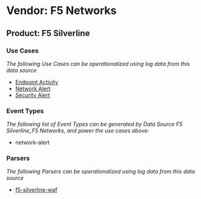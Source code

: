 Vendor: F5 Networks
===================
Product: F5 Silverline
----------------------

### Use Cases

_The following Use Cases can be operationalized using log data from this data source_

* [Endpoint Activity](../UseCases/usecase_endpoint_activity.md)
* [Network Alert](../UseCases/usecase_network_alert.md)
* [Security Alert](../UseCases/usecase_security_alert.md)


### Event Types

_The following list of Event Types can be generated by Data Source F5 Silverline_F5 Networks, and power the use cases above:_

- network-alert


### Parsers

_The following Parsers can be operationalized using log data from this data source_

* [f5-silverline-waf](../Parsers/parserContent_f5-silverline-waf.md)
